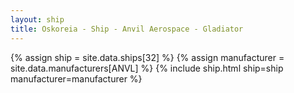 ```yaml
---
layout: ship
title: Oskoreia - Ship - Anvil Aerospace - Gladiator
---
```

{% assign ship = site.data.ships[32] %}
{% assign manufacturer = site.data.manufacturers[ANVL] %}
{% include ship.html ship=ship manufacturer=manufacturer %}
